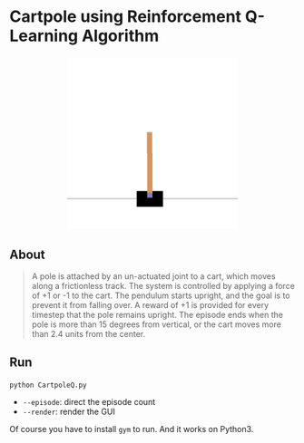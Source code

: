# Cartpole using Reinforcement Q-Learning Algorithm
<h3 align="center">
<img src="/cartpole_example.gif" width="300">
</h3>

## About

> A pole is attached by an un-actuated joint to a cart, which moves along a frictionless track. The system is controlled by applying a force of +1 or -1 to the cart. The pendulum starts upright, and the goal is to prevent it from falling over. A reward of +1 is provided for every timestep that the pole remains upright. The episode ends when the pole is more than 15 degrees from vertical, or the cart moves more than 2.4 units from the center.

## Run

``
python CartpoleQ.py
``

* `--episode`: direct the episode count
* `--render`: render the GUI

Of course you have to install `gym` to run. And it works on Python3.
